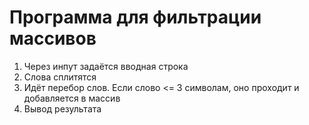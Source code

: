 # Программа для фильтрации массивов

1) Через инпут задаётся вводная строка
2) Слова сплитятся
3) Идёт перебор слов. Если слово <= 3 символам, оно проходит и добавляется в массив
4) Вывод результата
